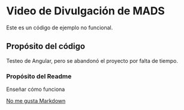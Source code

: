 # Video de Divulgación de MADS
Este es un código de ejemplo no funcional.
## Propósito del código
Testeo de Angular, pero se abandonó el proyecto por falta de tiempo.
### Propósito del Readme
Enseñar cómo funciona

[No me gusta Markdown](https://google.com)